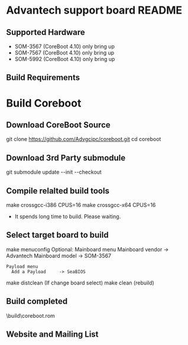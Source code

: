 Advantech support board README
==============================

Supported Hardware
------------------

 * SOM-3567 (CoreBoot 4.10) only bring up
 * SOM-7567 (CoreBoot 4.10) only bring up
 * SOM-5992 (CoreBoot 4.10) only bring up

Build Requirements
------------------

Build Coreboot
==============


Download CoreBoot Source
------------------------

git clone https://github.com/Advgcipc/coreboot.git
cd coreboot


Download 3rd Party submodule
----------------------------

git submodule update --init --checkout


Compile relalted build tools
----------------------------

make crossgcc-i386 CPUS=16
make crossgcc-x64 CPUS=16
  * It spends long time to build. Please waiting.


Select target board to build
----------------------------

make menuconfig
Optional:
    Mainboard menu
      Mainboard vendor  -> Advantech
      Mainboard model   -> SOM-3567
    
    Payload menu
      Add a Payload     -> SeaBIOS
      
make distclean  (If change board select)
make clean      (rebuild)

Build completed
---------------

\build\coreboot.rom


Website and Mailing List
------------------------


